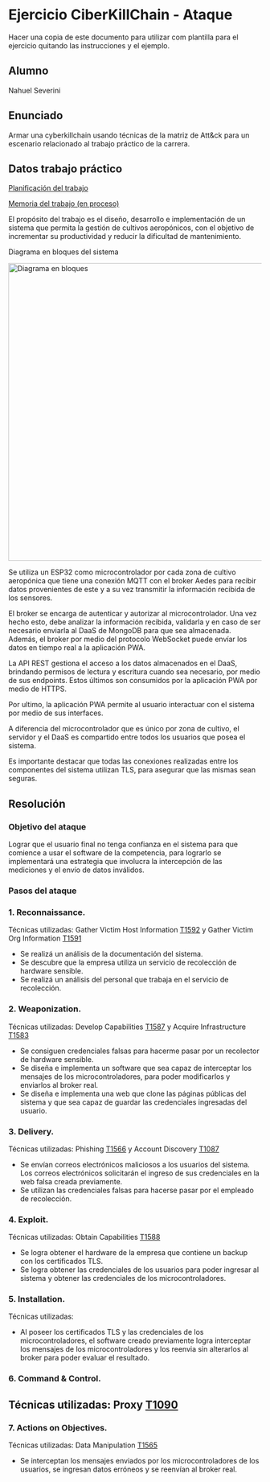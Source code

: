 # Ejercicio CiberKillChain - Ataque

Hacer una copia de este documento para utilizar com plantilla para el ejercicio quitando las instrucciones y el ejemplo.

## Alumno

Nahuel Severini

## Enunciado

Armar una cyberkillchain usando técnicas de la matriz de Att&ck para un escenario relacionado al trabajo práctico de la carrera.

## Datos trabajo práctico

[Planificación del trabajo](https://github.com/nseverini/plantilla-planificacion/blob/aerogrow/charter.pdf)

[Memoria del trabajo (en proceso)](https://github.com/nseverini/Plantilla-memoria)

El propósito del trabajo es el diseño, desarrollo e implementación de un sistema que permita la gestión de cultivos aeropónicos, con el objetivo de incrementar su productividad y reducir la dificultad de mantenimiento.

Diagrama en bloques del sistema

<img width="592" alt="Diagrama en bloques" src="https://github.com/nseverini/ceiot_base/assets/46693419/d4654fbf-29f5-459d-b7fa-046d13bfbf90">

Se utiliza un ESP32 como microcontrolador por cada zona de cultivo aeropónica que tiene una conexión MQTT con el broker Aedes para recibir datos provenientes de este y a su vez transmitir la información recibida de los sensores.

El broker se encarga de autenticar y autorizar al microcontrolador. Una vez hecho esto, debe analizar la información recibida, validarla y en caso de ser necesario enviarla al DaaS de MongoDB para que sea almacenada. Además, el broker por medio del protocolo WebSocket puede envíar los datos en tiempo real a la aplicación PWA.

La API REST gestiona el acceso a los datos almacenados en el DaaS, brindando permisos de lectura y escritura cuando sea necesario, por medio de sus endpoints. Estos últimos son consumidos por la aplicación PWA por medio de HTTPS.

Por ultimo, la aplicación PWA permite al usuario interactuar con el sistema por medio de sus interfaces.

A diferencia del microcontrolador que es único por zona de cultivo, el servidor y el DaaS es compartido entre todos los usuarios que posea el sistema.

Es importante destacar que todas las conexiones realizadas entre los componentes del sistema utilizan TLS, para asegurar que las mismas sean seguras.

## Resolución

### Objetivo del ataque
Lograr que el usuario final no tenga confianza en el sistema para que comience a usar el software de la competencia, para lograrlo se implementará una estrategia que involucra la intercepción de las mediciones y el envío de datos inválidos.

### Pasos del ataque

### 1. Reconnaissance.
Técnicas utilizadas: Gather Victim Host Information [T1592](https://attack.mitre.org/techniques/T1592/) y Gather Victim Org Information [T1591](https://attack.mitre.org/techniques/T1591/)
- Se realizá un análisis de la documentación del sistema. 
- Se descubre que la empresa utiliza un servicio de recolección de hardware sensible.
- Se realizá un análisis del personal que trabaja en el servicio de recolección.

### 2. Weaponization.
Técnicas utilizadas: Develop Capabilities [T1587](https://attack.mitre.org/techniques/T1587/) y Acquire Infrastructure [T1583](https://attack.mitre.org/techniques/T1583/)
- Se consiguen credenciales falsas para hacerme pasar por un recolector de hardware sensible.
- Se diseña e implementa un software que sea capaz de interceptar los mensajes de los microcontroladores, para poder modificarlos y enviarlos al broker real. 
- Se diseña e implementa una web que clone las páginas públicas del sistema y que sea capaz de guardar las credenciales ingresadas del usuario.

### 3. Delivery.
Técnicas utilizadas: Phishing [T1566](https://attack.mitre.org/techniques/T1566/) y Account Discovery [T1087](https://attack.mitre.org/techniques/T1087/)
- Se envían correos electrónicos maliciosos a los usuarios del sistema. Los correos electrónicos solicitarán el ingreso de sus credenciales en la web falsa creada previamente. 
- Se utilizan las credenciales falsas para hacerse pasar por el empleado de recolección.

### 4. Exploit.
Técnicas utilizadas: Obtain Capabilities [T1588](https://attack.mitre.org/techniques/T1588/) 
- Se logra obtener el hardware de la empresa que contiene un backup con los certificados TLS.
- Se logra obtener las credenciales de los usuarios para poder ingresar al sistema y obtener las credenciales de los microcontroladores.

### 5. Installation.
Técnicas utilizadas:
- Al poseer los certificados TLS y las credenciales de los microcontroladores, el software creado previamente logra interceptar los mensajes de los microcontroladores y los reenvia sin alterarlos al broker para poder evaluar el resultado.

### 6. Command & Control.
Técnicas utilizadas: Proxy [T1090](https://attack.mitre.org/techniques/T1090/)
- 

### 7. Actions on Objectives.
Técnicas utilizadas: Data Manipulation [T1565](https://attack.mitre.org/techniques/T1565/)
- Se interceptan los mensajes enviados por los microcontroladores de los usuarios, se ingresan datos erróneos y se reenvían al broker real.




  

